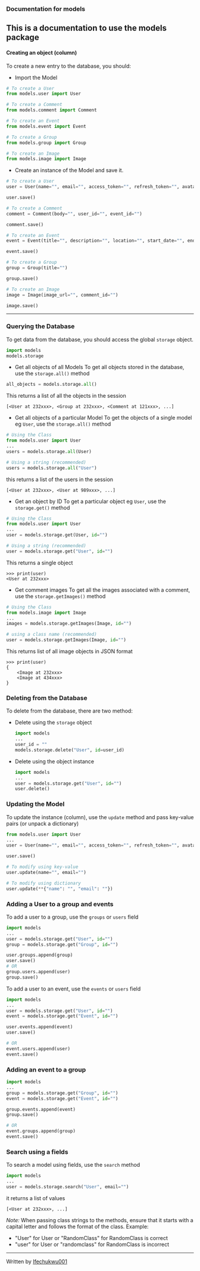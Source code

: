 ### Documentation for models

This is a documentation to use the models package
---

#### Creating an object (column)

To create a new entry to the database, you should:

- Import the Model
```python
# To create a User
from models.user import User

# To create a Comment
from models.comment import Comment

# To create an Event
from models.event import Event

# To create a Group
from models.group import Group

# To create an Image
from models.image import Image
```

- Create an instance of the Model and save it.
```python
# To create a User
user = User(name="", email="", access_token="", refresh_token="", avatar="")

user.save()

# To create a Comment
comment = Comment(body="", user_id="", event_id="")

comment.save()

# To create an Event
event = Event(title="", description="", location="", start_date="", end_date="", start_time="", end_time="", thumnail="", creator_id="")

event.save()

# To create a Group
group = Group(title="")

group.save()

# To create an Image
image = Image(image_url="", comment_id="")

image.save()
```
---

### Querying the Database
To get data from the database, you should access the global `storage` object.
```python
import models
models.storage
```

- Get all objects of all Models
To get all objects stored in the database, use the `storage.all()` method
```python
all_objects = models.storage.all()
```
This returns a list of all the objects in the session
```
[<User at 232xxx>, <Group at 232xxx>, <Comment at 121xxx>, ...]
```

- Get all objects of a particular Model
To get the objects of a single model eg `User`, use the `storage.all()` method
```python
# Using the Class
from models.user import User
...
users = models.storage.all(User)

# Using a string (recommended)
users = models.storage.all("User")
```
this returns a list of the users in the session
```
[<User at 232xxx>, <User at 989xxx>, ...]
```

- Get an object by ID
To get a particular object eg `User`, use the `storage.get()` method
```python
# Using the Class
from models.user import User
...
user = models.storage.get(User, id="")

# Using a string (recommended)
user = models.storage.get("User", id="")
```
This returns a single object
```
>>> print(user)
<User at 232xxx>
```

- Get comment images
To get all the images associated with a comment, use the `storage.getImages()` method
```python
# Using the Class
from models.image import Image
...
images = models.storage.getImages(Image, id="")

# using a class name (recommended)
user = models.storage.getImages(Image, id="")
```
This returns list of all image objects in JSON format
```
>>> print(user)
{
    <Image at 232xxx>
    <Image at 434xxx>
}
```

### Deleting from the Database
To delete from the database, there are two method:
- Delete using the `storage` object
    ```python
    import models
    ...
    user_id = ""
    models.storage.delete("User", id=user_id)
    ```
- Delete using the object instance
    ```python
    import models
    ...
    user = models.storage.get("User", id="")
    user.delete()
    ```

### Updating the Model
To update the instance (column), use the `update` method and pass key-value pairs (or unpack a dictionary)
```python
from models.user import User
...
user = User(name="", email="", access_token="", refresh_token="", avatar="")

user.save()

# To modify using key-value
user.update(name="", email="")

# To modify using dictionary
user.update(**{"name": "", "email": ""})

```

### Adding a User to a group and events
To add a user to a group, use the `groups` or `users` field
```python
import models
...
user = models.storage.get("User", id="")
group = models.storage.get("Group", id="")

user.groups.append(group)
user.save()
# OR
group.users.append(user)
group.save()
```

To add a user to an event, use the `events` or `users` field
```python
import models
...
user = models.storage.get("User", id="")
event = models.storage.get("Event", id="")

user.events.append(event)
user.save()

# OR
event.users.append(user)
event.save()
```

### Adding an event to a group
```python
import models
...
group = models.storage.get("Group", id="")
event = models.storage.get("Event", id="")

group.events.append(event)
group.save()

# OR
event.groups.append(group)
event.save()
```

### Search using a fields
To search a model using fields, use the `search` method
```python
import models
...
user = models.storage.search("User", email="")
```
it returns a list of values
```
[<User at 232xxx>, ...]
```

*Note:* When passing class strings to the methods, ensure that it starts with a capital letter and follows the format of the class.
Example:
- "User" for User or "RandomClass" for RandomClass is correct
- "user" for User or "randomclass" for RandomClass is incorrect
---

Written by [Ifechukwu001](https://github.com/Ifechukwu001)